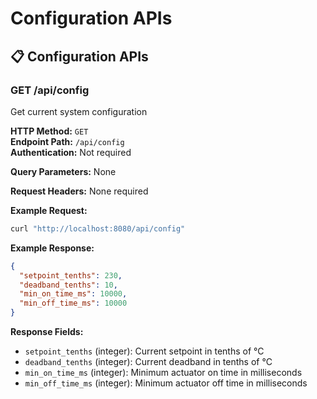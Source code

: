 # Configuration APIs

## 📋 Configuration APIs

### **GET /api/config**
Get current system configuration

**HTTP Method:** `GET`  
**Endpoint Path:** `/api/config`  
**Authentication:** Not required

**Query Parameters:** None

**Request Headers:** None required

**Example Request:**
```bash
curl "http://localhost:8080/api/config"
```

**Example Response:**
```json
{
  "setpoint_tenths": 230,
  "deadband_tenths": 10,
  "min_on_time_ms": 10000,
  "min_off_time_ms": 10000
}
```

**Response Fields:**
- `setpoint_tenths` (integer): Current setpoint in tenths of °C
- `deadband_tenths` (integer): Current deadband in tenths of °C
- `min_on_time_ms` (integer): Minimum actuator on time in milliseconds
- `min_off_time_ms` (integer): Minimum actuator off time in milliseconds
